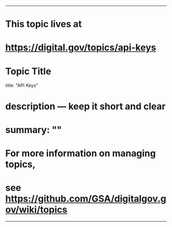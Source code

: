 
---
# This topic lives at
# https://digital.gov/topics/api-keys

# Topic Title
title: "API Keys"

# description — keep it short and clear
# summary: ""


# For more information on managing topics,
# see https://github.com/GSA/digitalgov.gov/wiki/topics
---